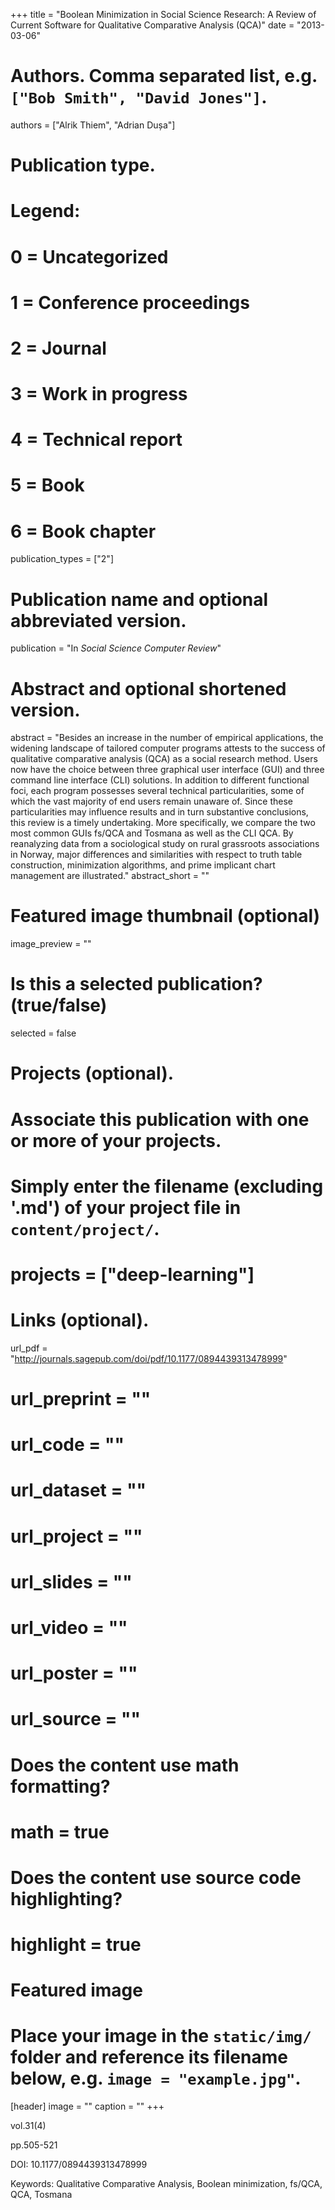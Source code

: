 +++
title = "Boolean Minimization in Social Science Research: A Review of Current Software for Qualitative Comparative Analysis (QCA)"
date = "2013-03-06"

# Authors. Comma separated list, e.g. `["Bob Smith", "David Jones"]`.
authors = ["Alrik Thiem", "Adrian Dușa"]

# Publication type.
# Legend:
# 0 = Uncategorized
# 1 = Conference proceedings
# 2 = Journal
# 3 = Work in progress
# 4 = Technical report
# 5 = Book
# 6 = Book chapter
publication_types = ["2"]

# Publication name and optional abbreviated version.
publication = "In *Social Science Computer Review*"

# Abstract and optional shortened version.
abstract = "Besides an increase in the number of empirical applications, the widening landscape of tailored computer programs attests to the success of qualitative comparative analysis (QCA) as a social research method. Users now have the choice between three graphical user interface (GUI) and three command line interface (CLI) solutions. In addition to different functional foci, each program possesses several technical particularities, some of which the vast majority of end users remain unaware of. Since these particularities may influence results and in turn substantive conclusions, this review is a timely undertaking. More specifically, we compare the two most common GUIs fs/QCA and Tosmana as well as the CLI QCA. By reanalyzing data from a sociological study on rural grassroots associations in Norway, major differences and similarities with respect to truth table construction, minimization algorithms, and prime implicant chart management are illustrated."
abstract_short = ""

# Featured image thumbnail (optional)
image_preview = ""

# Is this a selected publication? (true/false)
selected = false

# Projects (optional).
#   Associate this publication with one or more of your projects.
#   Simply enter the filename (excluding '.md') of your project file in `content/project/`.
# projects = ["deep-learning"]

# Links (optional).
url_pdf = "http://journals.sagepub.com/doi/pdf/10.1177/0894439313478999"
# url_preprint = ""
# url_code = ""
# url_dataset = ""
# url_project = ""
# url_slides = ""
# url_video = ""
# url_poster = ""
# url_source = ""

# Does the content use math formatting?
# math = true

# Does the content use source code highlighting?
# highlight = true

# Featured image
# Place your image in the `static/img/` folder and reference its filename below, e.g. `image = "example.jpg"`.
[header]
image = ""
caption = ""
+++

vol.31(4)

pp.505-521

DOI: 10.1177/0894439313478999

Keywords: Qualitative Comparative Analysis, Boolean minimization, fs/QCA, QCA, Tosmana

